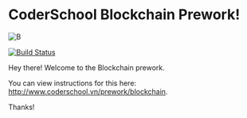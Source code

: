 # CoderSchool Blockchain Prework!
![B](http://www.coderschool.vn/assets/courses/banner-square-blockchain-41db44e92f0c89b8b53cb0b5b7dc076bba22f1937db4fc73abe6482b1146ac67.png)

[![Build Status](https://travis-ci.org/nqd/blockchain_prework.svg?branch=master)](https://travis-ci.org/nqd/blockchain_prework)

Hey there! Welcome to the Blockchain prework.

You can view instructions for this here: http://www.coderschool.vn/prework/blockchain.

Thanks!
